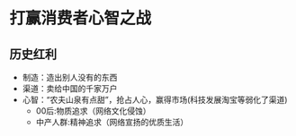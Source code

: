 # 打赢消费者心智之战
## 历史红利
* 制造：造出别人没有的东西
* 渠道：卖给中国的千家万户
* 心智：“农夫山泉有点甜”，抢占人心，赢得市场(科技发展淘宝等弱化了渠道)
    * 00后:物质追求（网络文化侵蚀）
    * 中产人群:精神追求（网络宣扬的优质生活）